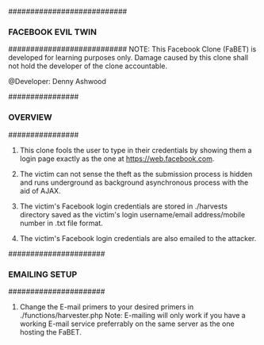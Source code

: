 ###########################
### FACEBOOK EVIL TWIN  ###
###########################
NOTE: This Facebook Clone (FaBET) is developed for
learning purposes only.
Damage caused by this clone shall not hold the developer of the 
clone accountable.

@Developer: Denny Ashwood

################
### OVERVIEW ###
################
1. This clone fools the user to type in their credentials by showing
them a login page exactly as the one at https://web.facebook.com.

2. The victim can not sense the theft as the submission process is hidden and runs 
underground as background asynchronous process with the aid of AJAX.

3. The victim's Facebook login credentials are stored in ./harvests directory saved 
as the victim's login username/email address/mobile number in .txt file format.

4. The victim's Facebook login credentials are also emailed to the attacker.

######################
### EMAILING SETUP ###
######################
1. Change the E-mail primers to your desired primers in ./functions/harvester.php
Note: E-mailing will only work if you have a working E-mail service preferrably on the 
same server as the one hosting the FaBET.
